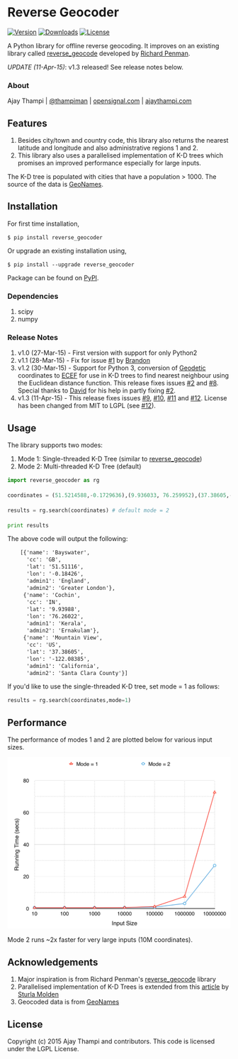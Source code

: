Reverse Geocoder
=================
[![Version](https://pypip.in/v/reverse_geocoder/badge.png)](https://pypi.python.org/pypi/reverse_geocoder/)
[![Downloads](https://pypip.in/d/reverse_geocoder/badge.png)](https://pypi.python.org/pypi/reverse_geocoder/)
[![License](https://pypip.in/license/reverse_geocoder/badge.svg)](https://pypi.python.org/pypi/reverse_geocoder/)

A Python library for offline reverse geocoding. It improves on an existing library called [reverse_geocode](https://pypi.python.org/pypi/reverse_geocode/1.0) developed by [Richard Penman](https://bitbucket.org/richardpenman/reverse_geocode).

*UPDATE (11-Apr-15)*: v1.3 released! See release notes below.

### About
Ajay Thampi | [@thampiman](https://twitter.com/thampiman) | [opensignal.com](http://opensignal.com) | [ajaythampi.com](http://ajaythampi.com)

## Features
1. Besides city/town and country code, this library also returns the nearest latitude and longitude and also administrative regions 1 and 2.
2. This library also uses a parallelised implementation of K-D trees which promises an improved performance especially for large inputs.

The K-D tree is populated with cities that have a population > 1000. The source of the data is [GeoNames](http://download.geonames.org/export/dump/).

## Installation
For first time installation,
```
$ pip install reverse_geocoder
```

Or upgrade an existing installation using,
```
$ pip install --upgrade reverse_geocoder
```

Package can be found on [PyPI](https://pypi.python.org/pypi/reverse_geocoder/).

### Dependencies
1. scipy
2. numpy

### Release Notes
1. v1.0 (27-Mar-15) - First version with support for only Python2
2. v1.1 (28-Mar-15) - Fix for issue [#1](https://github.com/thampiman/reverse-geocoder/issues/1) by [Brandon](https://github.com/bdon)
3. v1.2 (30-Mar-15) - Support for Python 3, conversion of [Geodetic](http://en.wikipedia.org/wiki/Geodetic_datum) coordinates to [ECEF](http://en.wikipedia.org/wiki/ECEF) for use in K-D trees to find nearest neighbour using the Euclidean distance function. This release fixes issues [#2](https://github.com/thampiman/reverse-geocoder/issues/2) and [#8](https://github.com/thampiman/reverse-geocoder/issues/8). Special thanks to [David](https://github.com/DavidJFelix) for his help in partly fixing [#2](https://github.com/thampiman/reverse-geocoder/issues/2).
4. v1.3 (11-Apr-15) - This release fixes issues [#9](https://github.com/thampiman/reverse-geocoder/issues/9), [#10](https://github.com/thampiman/reverse-geocoder/issues/10), [#11](https://github.com/thampiman/reverse-geocoder/issues/11) and [#12](https://github.com/thampiman/reverse-geocoder/issues/12). License has been changed from MIT to LGPL (see [#12](https://github.com/thampiman/reverse-geocoder/issues/12)).

## Usage
The library supports two modes:

1. Mode 1: Single-threaded K-D Tree (similar to [reverse_geocode](https://pypi.python.org/pypi/reverse_geocode/1.0))
2. Mode 2: Multi-threaded K-D Tree (default)

```python
import reverse_geocoder as rg

coordinates = (51.5214588,-0.1729636),(9.936033, 76.259952),(37.38605,-122.08385)

results = rg.search(coordinates) # default mode = 2

print results
```

The above code will output the following:
```
	[{'name': 'Bayswater', 
      'cc': 'GB', 
      'lat': '51.51116',
      'lon': '-0.18426', 
      'admin1': 'England', 
      'admin2': 'Greater London'}, 
     {'name': 'Cochin', 
      'cc': 'IN', 
      'lat': '9.93988',
      'lon': '76.26022', 
      'admin1': 'Kerala', 
      'admin2': 'Ernakulam'},
     {'name': 'Mountain View', 
      'cc': 'US', 
      'lat': '37.38605',
      'lon': '-122.08385', 
      'admin1': 'California', 
      'admin2': 'Santa Clara County'}]
```

If you'd like to use the single-threaded K-D tree, set mode = 1 as follows:
```python
results = rg.search(coordinates,mode=1)
```

## Performance
The performance of modes 1 and 2 are plotted below for various input sizes.

![Performance Comparison](performance.png)

Mode 2 runs ~2x faster for very large inputs (10M coordinates).

## Acknowledgements
1. Major inspiration is from Richard Penman's [reverse_geocode](https://bitbucket.org/richardpenman/reverse_geocode) library 
2. Parallelised implementation of K-D Trees is extended from this [article](http://folk.uio.no/sturlamo/python/multiprocessing-tutorial.pdf) by [Sturla Molden](https://github.com/sturlamolden)
3. Geocoded data is from [GeoNames](http://download.geonames.org/export/dump/)

## License
Copyright (c) 2015 Ajay Thampi and contributors. This code is licensed under the LGPL License.